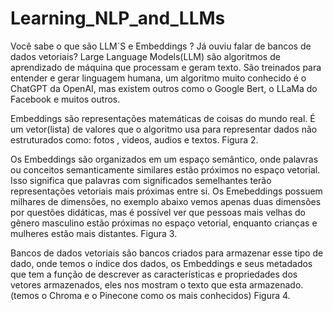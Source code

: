 # Learning_NLP_and_LLMs

Você sabe o que são LLM´S e Embeddings ?
Já ouviu falar de bancos de dados vetoriais?
Large Language Models(LLM) são algoritmos de aprendizado de máquina que processam e geram texto.
São treinados para entender e gerar linguagem humana, um algoritmo muito conhecido é o ChatGPT da OpenAI, mas existem outros como o Google Bert, o LLaMa do Facebook e muitos outros.



Embeddings são representações matemáticas de coisas do mundo real.
É um vetor(lista) de valores que o algoritmo usa para representar dados 
não estruturados como: fotos , videos, audios e textos. Figura 2.

Os Embeddings são organizados em um espaço semântico, onde palavras ou conceitos semanticamente similares estão próximos no espaço vetorial. Isso significa que palavras com significados semelhantes terão representações vetoriais mais próximas entre si.
Os Emebeddings possuem milhares de dimensões, no exemplo abaixo vemos apenas duas dimensões por questões didáticas, mas é possível ver que pessoas mais velhas do gênero masculino estão próximas no espaço vetorial, enquanto crianças e mulheres estão mais distantes. Figura 3. 

Bancos de dados vetoriais são bancos criados para armazenar esse tipo de dado, onde temos o índice dos dados, os Embeddings e seus metadados que tem a função de descrever as características e propriedades dos vetores armazenados, eles nos mostram o texto que esta armazenado.(temos o Chroma e o Pinecone como os mais conhecidos) Figura 4.


